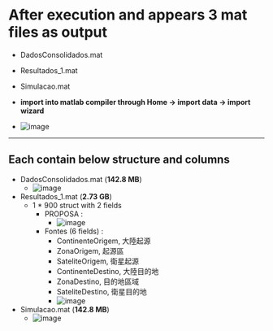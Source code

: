 # After execution and appears 3 mat files as output

- DadosConsolidados.mat
- Resultados_1.mat
- Simulacao.mat

- **import into matlab compiler through Home -> import data -> import wizard**
- ![image](https://github.com/brian09088/Energy-efficient-routing-in-LEO-satellite-networks/assets/72643996/9aee75b0-b187-47e3-93bc-a86805b1fb0b)

------

## Each contain below structure and columns
- DadosConsolidados.mat (**142.8 MB**)
  - ![image](https://github.com/brian09088/Energy-efficient-routing-in-LEO-satellite-networks/assets/72643996/fbb61337-fb06-43a8-8158-7a6c4d7c76c1)
- Resultados_1.mat (**2.73 GB**)
  - 1 * 900 struct with 2 fields 
    - PROPOSA :
      - ![image](https://github.com/brian09088/Energy-efficient-routing-in-LEO-satellite-networks/assets/72643996/5c981704-6bdb-4d13-a06a-77ef0e292a8b)
    - Fontes (6 fields) :
      - ContinenteOrigem, 大陸起源
      - ZonaOrigem, 起源區
      - SateliteOrigem, 衛星起源
      - ContinenteDestino, 大陸目的地
      - ZonaDestino, 目的地區域
      - SateliteDestino, 衛星目的地
      - ![image](https://github.com/brian09088/Energy-efficient-routing-in-LEO-satellite-networks/assets/72643996/7ac3c4fb-a930-45c1-b4c5-8c1d3502e85b)
- Simulacao.mat (**142.8 MB**)
  - ![image](https://github.com/brian09088/Energy-efficient-routing-in-LEO-satellite-networks/assets/72643996/a3eddc50-5206-4645-a621-697e84eb1d3e)
